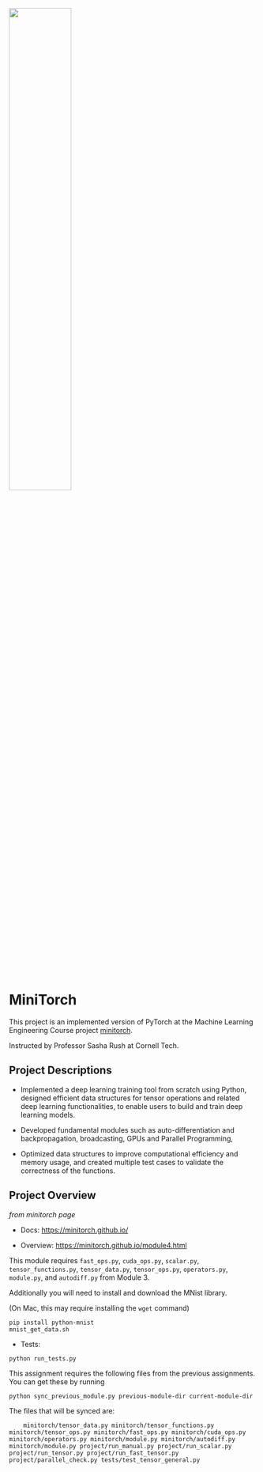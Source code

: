 <img src="https://minitorch.github.io/minitorch.svg" width="50%">

# MiniTorch

This project is an implemented version of PyTorch at the Machine Learning Engineering Course project [minitorch](https://minitorch.github.io/).

Instructed by Professor Sasha Rush at Cornell Tech.

## Project Descriptions 

- Implemented a deep learning training tool from scratch using Python, designed efficient data structures for tensor operations and related deep learning functionalities, to enable users to build and train deep learning models. 

- Developed fundamental modules such as auto-differentiation and backpropagation, broadcasting, GPUs and Parallel Programming, 

- Optimized data structures to improve computational efficiency and memory usage, and created multiple test cases to validate the correctness of the functions.

## Project Overview

*from minitorch page*

* Docs: https://minitorch.github.io/

* Overview: https://minitorch.github.io/module4.html

This module requires `fast_ops.py`, `cuda_ops.py`, `scalar.py`, `tensor_functions.py`, `tensor_data.py`, `tensor_ops.py`, `operators.py`, `module.py`, and `autodiff.py` from Module 3.


Additionally you will need to install and download the MNist library.

(On Mac, this may require installing the `wget` command)

```
pip install python-mnist
mnist_get_data.sh
```


* Tests:

```
python run_tests.py
```

This assignment requires the following files from the previous assignments. You can get these by running

```bash
python sync_previous_module.py previous-module-dir current-module-dir
```

The files that will be synced are:

        minitorch/tensor_data.py minitorch/tensor_functions.py minitorch/tensor_ops.py minitorch/fast_ops.py minitorch/cuda_ops.py minitorch/operators.py minitorch/module.py minitorch/autodiff.py minitorch/module.py project/run_manual.py project/run_scalar.py project/run_tensor.py project/run_fast_tensor.py project/parallel_check.py tests/test_tensor_general.py

